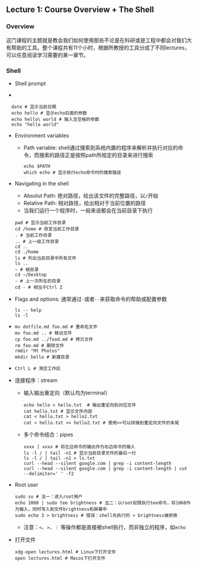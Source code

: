 ## Lecture 1: Course Overview + The Shell

### Overview

这门课程的主题就是教会我们如何使用那些不论是在科研或是工程中都会对我们大有帮助的工具。整个课程共有11个小时，根据所教授的工具分成了不同lectures，可以任意阅读学习需要的某一章节。

### Shell

* Shell prompt

* 
```shell
  date # 显示当前日期
  echo hello # 显示echo后面的参数
  echo hello\ world # 输入含空格的参数
  echo "hello world"
```

* Environment variables

  * Path variable: shell通过搜索到系统内置的程序来解析并执行对应的命令，而搜索的路径正是按照path所规定的目录来进行搜索

    ```shell
    echo $PATH
    which echo # 显示执行echo命令时的搜索路径
    ```

* Navigating in the shell

  * Absolut Path: 绝对路径，给出该文件的完整路径，以`/`开始
  * Relative Path: 相对路径，给出相对于当前位置的路径
  * 当我们运行一个程序时，一般来说都会在当前目录下执行

  ```shell
  pwd # 显示当前工作目录
  cd /home # 改变当前工作目录
  . # 当前工作目录
  .. # 上一级工作目录
  cd ..
  cd ./home
  ls # 列出当前目录中所有文件
  ls ..
  ~ # 根目录
  cd ~/Desktop
  - # 上一次所在的目录
  cd - # 相当于Ctrl Z
  ```

* Flags and options: 通常通过`-`或者`--`来获取命令的帮助或配置参数

  ```shell
  ls -- help
  ls -l
  ```

* ```shell
  mv dotfile.md foo.md # 重命名文件
  mv foo.md .. # 移动文件
  cp foo.md ../food.md # 拷贝文件
  rm foo.md # 删除文件
  rmdir "Mt Photos"
  mkdir hello # 新建目录
  ```
* ```shell
  Ctrl L # 清空工作区
  ```

* 连接程序：stream

  * 输入输出重定向（默认均为terminal）

    ```shell
    echo hello > hello.txt  # 输出重定向到对应文件
    cat hello.txt # 显示文件内容
    cat < hello.txt > hello2.txt 
    cat < hello.txt >> hello2.txt # 使用>>可以拼接到重定向文件的末尾
    ```

  * 多个命令结合：pipes

    ```shell
    xxxx | xxxx # 将左边命令的输出作为右边命令的输入
    ls -l / | tail -n1 # 显示当前目录文件的最后一行
    ls -l / | tail -n1 > ls.txt
    curl --head --silent google.com | grep -i content-length
    curl --head --silent google.com | grep -i content-length | cut --delimiter=' ' -f2
    ```

* Root user

  ```shell
  sudo su # 法一：进入root用户
  echo 1060 | sudo tee brightness # 法二：以root权限执行tee命令，将1060作为输入，同时写入到文件brightness和屏幕中
  sudo echo 3 > brightness # 错误：shell先执行的 > brightness被拒绝
  ```

  * 注意：`<`、`>`、`｜`  等操作都是直接被shell执行，而非独立的程序，如`echo`

* 打开文件

  ```shell
  xdg-open lectures.html # Linux下打开文件
  open lectures.html # Macos下打开文件
  ```

